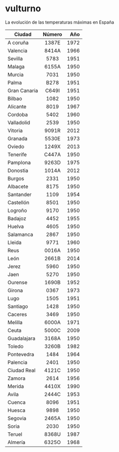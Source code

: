 # vulturno
La evolución de las temperaturas máximas en España



| Ciudad        | Número        | Año     |
| ------------- |:-------------:| -------:|
| A coruña      | 1387E         |  1972   |
| Valencia      | 8414A         |  1966   |
| Sevilla       | 5783          |  1951   |
| Malaga        | 6155A         |  1950   |
| Murcia        | 7031          |  1950   |
| Palma         | B278          |  1951   |
| Gran Canaria  | C649I         |  1951   |
| Bilbao        | 1082          |  1950   |
| Alicante      | 8019          |  1967   |
| Cordoba       | 5402          |  1960   |
| Valladolid    | 2539          |  1950   |
| Vitoria       | 9091R         |  2012   |
| Granada       | 5530E         |  1973   |
| Oviedo        | 1249X         |  2013   |
| Tenerife      | C447A         |  1950   |
| Pamplona      | 9263D         |  1975   |
| Donostia      | 1014A         |  2012   |
| Burgos        | 2331          |  1950   |
| Albacete      | 8175          |  1950   |
| Santander     | 1109          |  1954   |
| Castellón     | 8501          |  1950   |
| Logroño       | 9170          |  1950   |
| Badajoz       | 4452          |  1955   |
| Huelva        | 4605          |  1950   |
| Salamanca     | 2867          |  1950   |
| Lleida        | 9771          |  1960   |
| Reus          | 0016A         |  1950   |
| León          | 2661B         |  2014   |
| Jerez         | 5960          |  1950   |
| Jaen          | 5270          |  1950   |
| Ourense       | 1690B         |  1952   |
| Girona        | 0367          |  1973   |
| Lugo          | 1505          |  1951   |
| Santiago      | 1428          |  1950   |
| Caceres       | 3469          |  1950   |
| Melilla       | 6000A         |  1971   |
| Ceuta         | 5000C         |  2009   |
| Guadalajara   | 3168A         |  1950   |
| Toledo        | 3260B         |  1982   |
| Pontevedra    | 1484          |  1964   |
| Palencia      | 2401          |  1950   |
| Ciudad Real   | 4121C         |  1950   |
| Zamora        | 2614          |  1956   |
| Merida        | 4410X         |  1990   |
| Avila         | 2444C         |  1953   |
| Cuenca        | 8096          |  1951   |
| Huesca        | 9898          |  1950   |
| Segovia       | 2465A         |  1950   |
| Soria         | 2030          |  1950   |
| Teruel        | 8368U         |  1987   |
| Almería       | 6325O         |  1968   |
